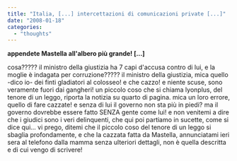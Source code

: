 ```yaml
---
title: "Italia, [...] intercettazioni di comunicazioni private [...]"
date: "2008-01-18"
categories: 
  - "thoughts"
---
```


**appendete Mastella all'albero più grande! \[...\]**

cosa????? il ministro della giustizia ha 7 capi d'accusa contro di lui, e la moglie è indagata per corruzione????? il ministro della giustizia, mica quello -dico io- dei finti gladiatori al colosseo! e che cazzo! e niente scuse, sono veramente fuori dai gangheri! un piccolo coso che si chiama lyonplus, del tenore di un leggo, riporta la notizia su quarto di pagina. mica un loro errore, quello di fare cazzate! e senza di lui il governo non sta più in piedi? ma il governo dovrebbe essere fatto SENZA gente come lui! e non venitemi a dire che i giudici sono i veri delinquenti, che qui poi partiamo in sucette, come si dice qui... vi prego, ditemi che il piccolo coso del tenore di un leggo si sbaglia profondamente, e che la cazzata fatta da Mastella, annunciatami ieri sera al telefono dalla mamma senza ulteriori dettagli, non è quella descritta e di cui vengo di scrivere!
